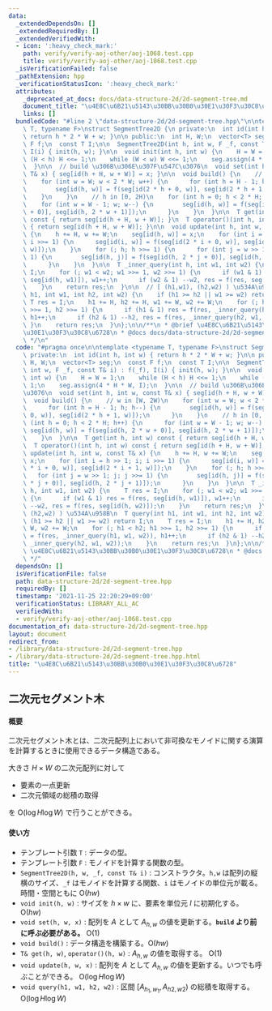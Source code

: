 ```yaml
---
data:
  _extendedDependsOn: []
  _extendedRequiredBy: []
  _extendedVerifiedWith:
  - icon: ':heavy_check_mark:'
    path: verify/verify-aoj-other/aoj-1068.test.cpp
    title: verify/verify-aoj-other/aoj-1068.test.cpp
  _isVerificationFailed: false
  _pathExtension: hpp
  _verificationStatusIcon: ':heavy_check_mark:'
  attributes:
    _deprecated_at_docs: docs/data-structure-2d/2d-segment-tree.md
    document_title: "\u4E8C\u6B21\u5143\u30BB\u30B0\u30E1\u30F3\u30C8\u6728"
    links: []
  bundledCode: "#line 2 \"data-structure-2d/2d-segment-tree.hpp\"\n\ntemplate <typename\
    \ T, typename F>\nstruct SegmentTree2D {\n private:\n  int id(int h, int w) {\
    \ return h * 2 * W + w; }\n\n public:\n  int H, W;\n  vector<T> seg;\n  const\
    \ F f;\n  const T I;\n\n  SegmentTree2D(int h, int w, F _f, const T& i) : f(_f),\
    \ I(i) { init(h, w); }\n\n  void init(int h, int w) {\n    H = W = 1;\n    while\
    \ (H < h) H <<= 1;\n    while (W < w) W <<= 1;\n    seg.assign(4 * H * W, I);\n\
    \  }\n\n  // build \u306B\u306E\u307F\u547C\u3076\n  void set(int h, int w, const\
    \ T& x) { seg[id(h + H, w + W)] = x; }\n\n  void build() {\n    // w in [W, 2W)\n\
    \    for (int w = W; w < 2 * W; w++) {\n      for (int h = H - 1; h; h--) {\n\
    \        seg[id(h, w)] = f(seg[id(2 * h + 0, w)], seg[id(2 * h + 1, w)]);\n  \
    \    }\n    }\n    // h in [0, 2H)\n    for (int h = 0; h < 2 * H; h++) {\n  \
    \    for (int w = W - 1; w; w--) {\n        seg[id(h, w)] = f(seg[id(h, 2 * w\
    \ + 0)], seg[id(h, 2 * w + 1)]);\n      }\n    }\n  }\n\n  T get(int h, int w)\
    \ const { return seg[id(h + H, w + W)]; }\n  T operator()(int h, int w) const\
    \ { return seg[id(h + H, w + W)]; }\n\n  void update(int h, int w, const T& x)\
    \ {\n    h += H, w += W;\n    seg[id(h, w)] = x;\n    for (int i = h >> 1; i;\
    \ i >>= 1) {\n      seg[id(i, w)] = f(seg[id(2 * i + 0, w)], seg[id(2 * i + 1,\
    \ w)]);\n    }\n    for (; h; h >>= 1) {\n      for (int j = w >> 1; j; j >>=\
    \ 1) {\n        seg[id(h, j)] = f(seg[id(h, 2 * j + 0)], seg[id(h, 2 * j + 1)]);\n\
    \      }\n    }\n  }\n\n  T _inner_query(int h, int w1, int w2) {\n    T res =\
    \ I;\n    for (; w1 < w2; w1 >>= 1, w2 >>= 1) {\n      if (w1 & 1) res = f(res,\
    \ seg[id(h, w1)]), w1++;\n      if (w2 & 1) --w2, res = f(res, seg[id(h, w2)]);\n\
    \    }\n    return res;\n  }\n\n  // [ (h1,w1), (h2,w2) ) \u534A\u958B\n  T query(int\
    \ h1, int w1, int h2, int w2) {\n    if (h1 >= h2 || w1 >= w2) return I;\n   \
    \ T res = I;\n    h1 += H, h2 += H, w1 += W, w2 += W;\n    for (; h1 < h2; h1\
    \ >>= 1, h2 >>= 1) {\n      if (h1 & 1) res = f(res, _inner_query(h1, w1, w2)),\
    \ h1++;\n      if (h2 & 1) --h2, res = f(res, _inner_query(h2, w1, w2));\n   \
    \ }\n    return res;\n  }\n};\n\n/**\n * @brief \u4E8C\u6B21\u5143\u30BB\u30B0\
    \u30E1\u30F3\u30C8\u6728\n * @docs docs/data-structure-2d/2d-segment-tree.md\n\
    \ */\n"
  code: "#pragma once\n\ntemplate <typename T, typename F>\nstruct SegmentTree2D {\n\
    \ private:\n  int id(int h, int w) { return h * 2 * W + w; }\n\n public:\n  int\
    \ H, W;\n  vector<T> seg;\n  const F f;\n  const T I;\n\n  SegmentTree2D(int h,\
    \ int w, F _f, const T& i) : f(_f), I(i) { init(h, w); }\n\n  void init(int h,\
    \ int w) {\n    H = W = 1;\n    while (H < h) H <<= 1;\n    while (W < w) W <<=\
    \ 1;\n    seg.assign(4 * H * W, I);\n  }\n\n  // build \u306B\u306E\u307F\u547C\
    \u3076\n  void set(int h, int w, const T& x) { seg[id(h + H, w + W)] = x; }\n\n\
    \  void build() {\n    // w in [W, 2W)\n    for (int w = W; w < 2 * W; w++) {\n\
    \      for (int h = H - 1; h; h--) {\n        seg[id(h, w)] = f(seg[id(2 * h +\
    \ 0, w)], seg[id(2 * h + 1, w)]);\n      }\n    }\n    // h in [0, 2H)\n    for\
    \ (int h = 0; h < 2 * H; h++) {\n      for (int w = W - 1; w; w--) {\n       \
    \ seg[id(h, w)] = f(seg[id(h, 2 * w + 0)], seg[id(h, 2 * w + 1)]);\n      }\n\
    \    }\n  }\n\n  T get(int h, int w) const { return seg[id(h + H, w + W)]; }\n\
    \  T operator()(int h, int w) const { return seg[id(h + H, w + W)]; }\n\n  void\
    \ update(int h, int w, const T& x) {\n    h += H, w += W;\n    seg[id(h, w)] =\
    \ x;\n    for (int i = h >> 1; i; i >>= 1) {\n      seg[id(i, w)] = f(seg[id(2\
    \ * i + 0, w)], seg[id(2 * i + 1, w)]);\n    }\n    for (; h; h >>= 1) {\n   \
    \   for (int j = w >> 1; j; j >>= 1) {\n        seg[id(h, j)] = f(seg[id(h, 2\
    \ * j + 0)], seg[id(h, 2 * j + 1)]);\n      }\n    }\n  }\n\n  T _inner_query(int\
    \ h, int w1, int w2) {\n    T res = I;\n    for (; w1 < w2; w1 >>= 1, w2 >>= 1)\
    \ {\n      if (w1 & 1) res = f(res, seg[id(h, w1)]), w1++;\n      if (w2 & 1)\
    \ --w2, res = f(res, seg[id(h, w2)]);\n    }\n    return res;\n  }\n\n  // [ (h1,w1),\
    \ (h2,w2) ) \u534A\u958B\n  T query(int h1, int w1, int h2, int w2) {\n    if\
    \ (h1 >= h2 || w1 >= w2) return I;\n    T res = I;\n    h1 += H, h2 += H, w1 +=\
    \ W, w2 += W;\n    for (; h1 < h2; h1 >>= 1, h2 >>= 1) {\n      if (h1 & 1) res\
    \ = f(res, _inner_query(h1, w1, w2)), h1++;\n      if (h2 & 1) --h2, res = f(res,\
    \ _inner_query(h2, w1, w2));\n    }\n    return res;\n  }\n};\n\n/**\n * @brief\
    \ \u4E8C\u6B21\u5143\u30BB\u30B0\u30E1\u30F3\u30C8\u6728\n * @docs docs/data-structure-2d/2d-segment-tree.md\n\
    \ */"
  dependsOn: []
  isVerificationFile: false
  path: data-structure-2d/2d-segment-tree.hpp
  requiredBy: []
  timestamp: '2021-11-25 22:20:29+09:00'
  verificationStatus: LIBRARY_ALL_AC
  verifiedWith:
  - verify/verify-aoj-other/aoj-1068.test.cpp
documentation_of: data-structure-2d/2d-segment-tree.hpp
layout: document
redirect_from:
- /library/data-structure-2d/2d-segment-tree.hpp
- /library/data-structure-2d/2d-segment-tree.hpp.html
title: "\u4E8C\u6B21\u5143\u30BB\u30B0\u30E1\u30F3\u30C8\u6728"
---
```

## 二次元セグメント木

#### 概要

二次元セグメント木とは、二次元配列上において非可換なモノイドに関する演算を計算するときに使用できるデータ構造である。

大きさ $H \times W$ の二次元配列に対して

- 要素の一点更新
- 二次元領域の総積の取得

を $\mathrm{O}(\log H \log W)$ で行うことができる。

#### 使い方

- テンプレート引数 `T` : データの型。
- テンプレート引数 `F` : モノイドを計算する関数の型。
- `SegmentTree2D(h, w, _f, const T& i)` : コンストラクタ。`h,w` は配列の縦横のサイズ、`_f` はモノイドを計算する関数、`i` はモノイドの単位元が載る。時間・空間ともに $\mathrm{O}(hw)$
- `void init(h, w)` : サイズを $h \times w$ に、要素を単位元 $I$ に初期化する。$\mathrm{O}(hw)$
- `void set(h, w, x)` : 配列を $A$ として $A_{h,w}$ の値を更新する。**`build` より前に呼ぶ必要がある。** $\mathrm{O}(1)$ 
- `void build()` : データ構造を構築する。$\mathrm{O}(hw)$
- `T& get(h, w)`, `operator()(h, w)` : $A_{h,w}$ の値を取得する。 $\mathrm{O}(1)$
- `void update(h, w, x)` : 配列を $A$ として $A_{h,w}$ の値を更新する。いつでも呼ぶことができる。 $\mathrm{O}(\log H \log W)$ 
- `void query(h1, w1, h2, w2)` : 区間 $[A_{h_1,w_1}, A_{h2, w2})$ の総積を取得する。$\mathrm{O}(\log H \log W)$ 